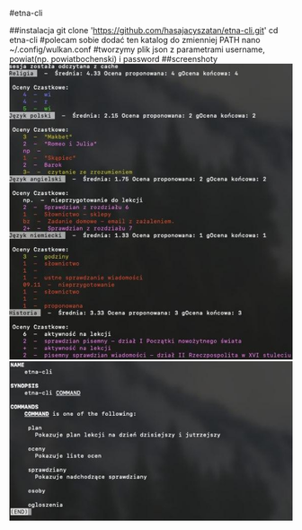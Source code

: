 #etna-cli

##instalacja
    git clone 'https://github.com/hasajacyszatan/etna-cli.git'
	cd etna-cli
	#polecam sobie dodać ten katalog do zmienniej PATH
    nano ~/.config/wulkan.conf #tworzymy plik json z parametrami username, powiat(np. powiatbochenski) i password
##screenshoty
![oceny](https://github.com/hasajacyszatan/etna-cli/blob/main/screen1.jpg?raw=true "oceny")
![](https://github.com/hasajacyszatan/etna-cli/blob/main/screen2.jpg?raw=true)
